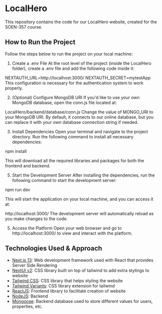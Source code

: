 # LocalHero
This repository contains the code for our LocalHero website, created for the SOEN-357 course.

## How to Run the Project
Follow the steps below to run the project on your local machine:

1. Create a .env File
At the root level of the project (inside the LocalHero folder), create a .env file and add the following code inside it:

NEXTAUTH_URL=http://localhost:3000/
NEXTAUTH_SECRET=mytestApp
This configuration is necessary for the authentication system to work properly.

2. (Optional) Configure MongoDB URI
If you'd like to use your own MongoDB database, open the conn.js file located at:

LocalHero/backend/database/conn.js
Change the value of MONGO_URI to your MongoDB URI. By default, it connects to our online database, but you can replace it with your own database connection string if needed.

3. Install Dependencies
Open your terminal and navigate to the project directory. Run the following command to install all necessary dependencies:

npm install

This will download all the required libraries and packages for both the frontend and backend.

5. Start the Development Server
After installing the dependencies, run the following command to start the development server:

npm run dev

This will start the application on your local machine, and you can access it at:

http://localhost:3000/
The development server will automatically reload as you make changes to the code.

5. Access the Platform
Open your web browser and go to http://localhost:3000/ to view and interact with the platform.


## Technologies Used & Approach

- [Next.js 13](https://nextjs.org/docs/getting-started): Web development framework used with React that provides Server Side Rendering
- [NextUI v2](https://nextui.org/): CSS library built on top of tailwind to add extra stylings to website
- [Tailwind CSS](https://tailwindcss.com/): CSS library that helps styling the website
- [Tailwind Variants](https://tailwind-variants.org): CSS library extension for tailwind
- [ReactJS](https://www.typescriptlang.org/): Frontend library to facilitate creation of website
- [NodeJS](https://nodejs.org/en/): Backend
- [Mongoose](https://mongoosejs.com/docs/): Backend database used to store different values for users, properties, etc.

